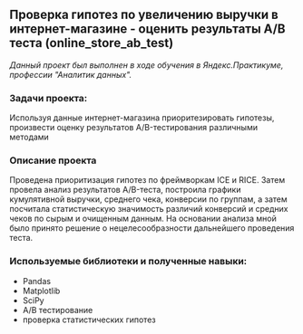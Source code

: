 ## Проверка гипотез по увеличению выручки в интернет-магазине - оценить результаты A/B теста (online_store_ab_test)
*Данный проект был выполнен в ходе обучения в Яндекс.Практикуме, профессии "Аналитик данных".*
### Задачи проекта:
Используя данные интернет-магазина приоритезировать гипотезы, произвести оценку результатов A/B-тестирования различными методами
### Описание проекта
Проведена приоритизация гипотез по фреймворкам ICE и RICE. Затем провела анализ результатов A/B-теста, построила графики кумулятивной выручки, среднего чека, конверсии по группам, а затем посчитала статистическую значимость различий конверсий и средних чеков по сырым и очищенным данным. На основании анализа мной было принято решение о нецелесообразности дальнейшего проведения теста.
### Используемые библиотеки и полученные навыки:
 - Pandas
 - Matplotlib
 - SciPy
 - A/B тестирование
 - проверка статистических гипотез
